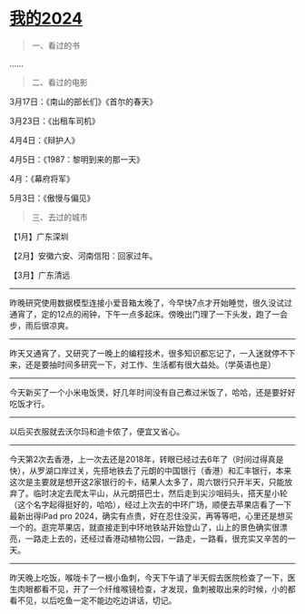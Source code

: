 # [我的2024](https://github.com/flyfish321/gitblog/issues/9)

>  一、看过的书

......

> 二、看过的电影

3月17日：《南山的部长们》《首尔的春天》

3月23日：《出租车司机》

4月4日：《辩护人》

4月5日：《1987：黎明到来的那一天》

4月：《幕府将军》

5月3日：《傲慢与偏见》

>  三、去过的城市

【1月】广东深圳

【2月】安徽六安、河南信阳：回家过年。

【3月】广东清远

---

昨晚研究使用数据模型连接小爱音箱太晚了，今早快7点才开始睡觉，很久没试过通宵了，定的12点的闹钟，下午一点多起床。傍晚出门理了一下头发，跑了一会步，雨后很凉爽。

---

昨天又通宵了，又研究了一晚上的编程技术，很多知识都忘记了，一入迷就停不下来，还是要抽时间多研究一下，对工作、生活都有很大益处。（学英语也是）

---

今天新买了一个小米电饭煲，好几年时间没有自己煮过米饭了，哈哈，还是要好好吃饭才行。

---

以后买衣服就去沃尔玛和迪卡侬了，便宜又省心。

---

今天第2次去香港，上一次去还是2018年，转眼已经过去6年了（时间过得真是快），从罗湖口岸过关，先搭地铁去了元朗的中国银行（香港）和汇丰银行，本来这次是主要就是想开这2家银行的卡，结果人太多了，周六银行只开半天，只能放弃了。临时决定去爬太平山，从元朗搭巴士，然后走到尖沙咀码头，搭天星小轮（这个名字起得挺好的，哈哈），经过上次去的中环广场，顺便去苹果店看了一下最新出得iPad pro 2024，确实有点贵，好在忍住没买，再等等吧，心里还是想买一个的。逛完苹果店，就直接走到中环地铁站开始登山了，山上的景色确实很漂亮，一路走上去的，还经过香港动植物公园，一路走，一路看，很充实又辛苦的一天。

---

昨天晚上吃饭，喉咙卡了一根小鱼刺，今天下午请了半天假去医院检查了一下，医生肉眼都看不见，开了一个纤维喉镜检查，才发现，鱼刺被取出来的时候，小的都看不见，以后吃鱼一定不能边吃边讲话，切记。